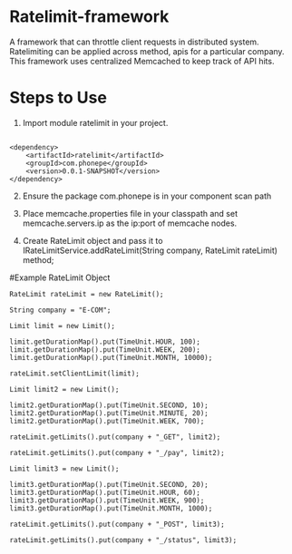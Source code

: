 # Ratelimit-framework
A  framework that can throttle client requests in distributed system.
Ratelimiting can be applied across method, apis for a particular company.
This framework uses centralized Memcached to keep track of API hits.

# Steps to Use

1. Import module ratelimit in your project.

```

<dependency>
	<artifactId>ratelimit</artifactId>
	<groupId>com.phonepe</groupId>
	<version>0.0.1-SNAPSHOT</version>
</dependency>

```
    
2. Ensure the package com.phonepe is in your component scan path

3. Place memcache.properties file in your classpath and set memcache.servers.ip as the ip:port of memcache nodes.

4. Create RateLimit object and pass it to IRateLimitService.addRateLimit(String company, RateLimit rateLimit) method;

#Example RateLimit Object

```
RateLimit rateLimit = new RateLimit();

String company = "E-COM";

Limit limit = new Limit();

limit.getDurationMap().put(TimeUnit.HOUR, 100);
limit.getDurationMap().put(TimeUnit.WEEK, 200);
limit.getDurationMap().put(TimeUnit.MONTH, 10000);

rateLimit.setClientLimit(limit);

Limit limit2 = new Limit();

limit2.getDurationMap().put(TimeUnit.SECOND, 10);
limit2.getDurationMap().put(TimeUnit.MINUTE, 20);
limit2.getDurationMap().put(TimeUnit.WEEK, 700);

rateLimit.getLimits().put(company + "_GET", limit2);

rateLimit.getLimits().put(company + "_/pay", limit2);

Limit limit3 = new Limit();

limit3.getDurationMap().put(TimeUnit.SECOND, 20);
limit3.getDurationMap().put(TimeUnit.HOUR, 60);
limit3.getDurationMap().put(TimeUnit.WEEK, 900);
limit3.getDurationMap().put(TimeUnit.MONTH, 1000);

rateLimit.getLimits().put(company + "_POST", limit3);

rateLimit.getLimits().put(company + "_/status", limit3);

```

